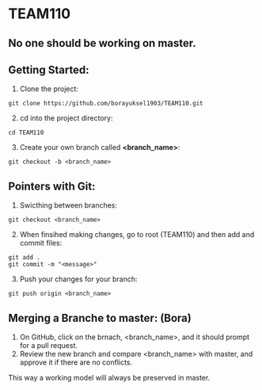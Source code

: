 # TEAM110

## No one should be working on master.

## Getting Started:
1) Clone the project:
```
git clone https://github.com/borayuksel1903/TEAM110.git
```
2) cd into the project directory:
```
cd TEAM110
```
3) Create your own branch called __<branch_name>__: 
```
git checkout -b <branch_name>
```

## Pointers with Git:
1) Swicthing between branches:
```
git checkout <branch_name>
```
2) When finsihed making changes, go to root (TEAM110) and then add and commit files:
```
git add .
git commit -m "<message>"
```
3) Push your changes for your branch:
```
git push origin <branch_name>
```

## Merging a Branche to master: (Bora)
1) On GitHub, click on the brnach, <branch_name>, and it should prompt for a pull request. 
2) Review the new branch and compare <branch_name> with master, and approve it if there are no conflicts.
 
This way a working model will always be preserved in master.
